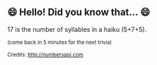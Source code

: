## 😄 Hello! Did you know that... 😄
17 is the number of syllables in a haiku (5+7+5).

<sup>(come back in 5 minutes for the next trivia)</sup>


<sup>Credits: http://numbersapi.com</sup>
